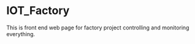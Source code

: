 # IOT_Factory
This is front end web page for factory project controlling and monitoring everything.
